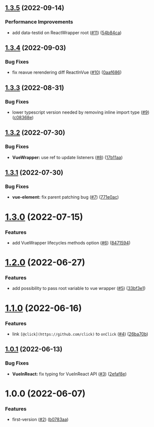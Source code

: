 ## [1.3.5](https://github.com/ChibiBlasphem/reavue/compare/v1.3.4...v1.3.5) (2022-09-14)


### Performance Improvements

* add data-testid on ReactWrapper root ([#11](https://github.com/ChibiBlasphem/reavue/issues/11)) ([54b84ca](https://github.com/ChibiBlasphem/reavue/commit/54b84caa0d8d672589aab6d1271c26be86f94471))

## [1.3.4](https://github.com/ChibiBlasphem/reavue/compare/v1.3.3...v1.3.4) (2022-09-03)


### Bug Fixes

* fix reavue rerendering diff ReactInVue ([#10](https://github.com/ChibiBlasphem/reavue/issues/10)) ([0aaf686](https://github.com/ChibiBlasphem/reavue/commit/0aaf686b490607f5361ae71abec4414d1485a234))

## [1.3.3](https://github.com/ChibiBlasphem/reavue/compare/v1.3.2...v1.3.3) (2022-08-31)


### Bug Fixes

* lower typescript version needed by removing inline import type ([#9](https://github.com/ChibiBlasphem/reavue/issues/9)) ([c08368e](https://github.com/ChibiBlasphem/reavue/commit/c08368e205214036343c942654a4b4aceeee3243))

## [1.3.2](https://github.com/ChibiBlasphem/reavue/compare/v1.3.1...v1.3.2) (2022-07-30)


### Bug Fixes

* **VueWrapper:** use ref to update listeners ([#8](https://github.com/ChibiBlasphem/reavue/issues/8)) ([17b11aa](https://github.com/ChibiBlasphem/reavue/commit/17b11aa6ee2f9ce9a7efdcfc456eeecc4a232356))

## [1.3.1](https://github.com/ChibiBlasphem/reavue/compare/v1.3.0...v1.3.1) (2022-07-30)


### Bug Fixes

* **vue-element:** fix parent patching bug ([#7](https://github.com/ChibiBlasphem/reavue/issues/7)) ([771e0ac](https://github.com/ChibiBlasphem/reavue/commit/771e0ac8ec313fc616a6a22b81fdfa33e4100c03))

# [1.3.0](https://github.com/ChibiBlasphem/reavue/compare/v1.2.0...v1.3.0) (2022-07-15)


### Features

* add VueWrapper lifecycles methods option ([#6](https://github.com/ChibiBlasphem/reavue/issues/6)) ([8471594](https://github.com/ChibiBlasphem/reavue/commit/847159442a3fd7ad0d0cb634003d1ad01a087d23))

# [1.2.0](https://github.com/ChibiBlasphem/reavue/compare/v1.1.0...v1.2.0) (2022-06-27)


### Features

* add possibility to pass root variable to vue wrapper ([#5](https://github.com/ChibiBlasphem/reavue/issues/5)) ([33bf3e1](https://github.com/ChibiBlasphem/reavue/commit/33bf3e1c95135dd88118edc81d70c658c77214cc))

# [1.1.0](https://github.com/ChibiBlasphem/reavue/compare/v1.0.1...v1.1.0) (2022-06-16)


### Features

* link `[@click](https://github.com/click)` to `onClick` ([#4](https://github.com/ChibiBlasphem/reavue/issues/4)) ([26ba70b](https://github.com/ChibiBlasphem/reavue/commit/26ba70b6d84a580151b05b92d2ab50f1dfed2fc8))

## [1.0.1](https://github.com/ChibiBlasphem/reavue/compare/v1.0.0...v1.0.1) (2022-06-13)


### Bug Fixes

* **VueInReact:** fix typing for VueInReact API ([#3](https://github.com/ChibiBlasphem/reavue/issues/3)) ([2efaf8e](https://github.com/ChibiBlasphem/reavue/commit/2efaf8e96efdddae33e41323bd6d9d4d5339eaa3))

# 1.0.0 (2022-06-07)


### Features

* first-version ([#2](https://github.com/ChibiBlasphem/reavue/issues/2)) ([b0783aa](https://github.com/ChibiBlasphem/reavue/commit/b0783aa459f9b7c36385c9a86ce5aad8ccc29eb7))
